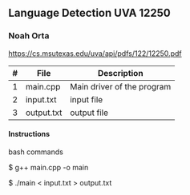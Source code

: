 ## Language Detection UVA 12250
### Noah Orta
https://cs.msutexas.edu/uva/api/pdfs/122/12250.pdf
 
 | # | File | Description | 
 | :-: | ------ | ------------------- |
 | 1 | main.cpp | Main driver of the program | 
 | 2 | input.txt | input file | 
 | 3 | output.txt | output file | 
 
 #### Instructions
 
bash commands

$ g++ main.cpp -o main

$ ./main < input.txt > output.txt
